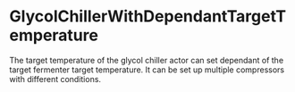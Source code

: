 # GlycolChillerWithDependantTargetTemperature
The target temperature of the glycol chiller actor can set dependant of the target fermenter target temperature. It can be set up multiple compressors with different conditions.
